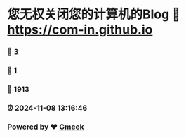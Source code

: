 # 您无权关闭您的计算机的Blog :link: https://com-in.github.io 
### :page_facing_up: [3](https://com-in.github.io/tag.html) 
### :speech_balloon: 1 
### :hibiscus: 1913 
### :alarm_clock: 2024-11-08 13:16:46 
### Powered by :heart: [Gmeek](https://github.com/Meekdai/Gmeek)
